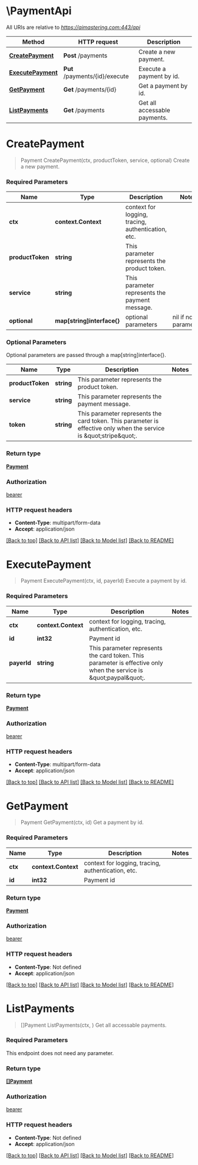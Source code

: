 # \PaymentApi

All URIs are relative to *https://aimastering.com:443/api*

Method | HTTP request | Description
------------- | ------------- | -------------
[**CreatePayment**](PaymentApi.md#CreatePayment) | **Post** /payments | Create a new payment.
[**ExecutePayment**](PaymentApi.md#ExecutePayment) | **Put** /payments/{id}/execute | Execute a payment by id.
[**GetPayment**](PaymentApi.md#GetPayment) | **Get** /payments/{id} | Get a payment by id.
[**ListPayments**](PaymentApi.md#ListPayments) | **Get** /payments | Get all accessable payments.


# **CreatePayment**
> Payment CreatePayment(ctx, productToken, service, optional)
Create a new payment.

### Required Parameters

Name | Type | Description  | Notes
------------- | ------------- | ------------- | -------------
 **ctx** | **context.Context** | context for logging, tracing, authentication, etc.
  **productToken** | **string**| This parameter represents the product token. | 
  **service** | **string**| This parameter represents the payment message. | 
 **optional** | **map[string]interface{}** | optional parameters | nil if no parameters

### Optional Parameters
Optional parameters are passed through a map[string]interface{}.

Name | Type | Description  | Notes
------------- | ------------- | ------------- | -------------
 **productToken** | **string**| This parameter represents the product token. | 
 **service** | **string**| This parameter represents the payment message. | 
 **token** | **string**| This parameter represents the card token. This parameter is effective only when the service is \&quot;stripe\&quot;. | 

### Return type

[**Payment**](Payment.md)

### Authorization

[bearer](../README.md#bearer)

### HTTP request headers

 - **Content-Type**: multipart/form-data
 - **Accept**: application/json

[[Back to top]](#) [[Back to API list]](../README.md#documentation-for-api-endpoints) [[Back to Model list]](../README.md#documentation-for-models) [[Back to README]](../README.md)

# **ExecutePayment**
> Payment ExecutePayment(ctx, id, payerId)
Execute a payment by id.

### Required Parameters

Name | Type | Description  | Notes
------------- | ------------- | ------------- | -------------
 **ctx** | **context.Context** | context for logging, tracing, authentication, etc.
  **id** | **int32**| Payment id | 
  **payerId** | **string**| This parameter represents the card token. This parameter is effective only when the service is \&quot;paypal\&quot;. | 

### Return type

[**Payment**](Payment.md)

### Authorization

[bearer](../README.md#bearer)

### HTTP request headers

 - **Content-Type**: multipart/form-data
 - **Accept**: application/json

[[Back to top]](#) [[Back to API list]](../README.md#documentation-for-api-endpoints) [[Back to Model list]](../README.md#documentation-for-models) [[Back to README]](../README.md)

# **GetPayment**
> Payment GetPayment(ctx, id)
Get a payment by id.

### Required Parameters

Name | Type | Description  | Notes
------------- | ------------- | ------------- | -------------
 **ctx** | **context.Context** | context for logging, tracing, authentication, etc.
  **id** | **int32**| Payment id | 

### Return type

[**Payment**](Payment.md)

### Authorization

[bearer](../README.md#bearer)

### HTTP request headers

 - **Content-Type**: Not defined
 - **Accept**: application/json

[[Back to top]](#) [[Back to API list]](../README.md#documentation-for-api-endpoints) [[Back to Model list]](../README.md#documentation-for-models) [[Back to README]](../README.md)

# **ListPayments**
> []Payment ListPayments(ctx, )
Get all accessable payments.

### Required Parameters
This endpoint does not need any parameter.

### Return type

[**[]Payment**](Payment.md)

### Authorization

[bearer](../README.md#bearer)

### HTTP request headers

 - **Content-Type**: Not defined
 - **Accept**: application/json

[[Back to top]](#) [[Back to API list]](../README.md#documentation-for-api-endpoints) [[Back to Model list]](../README.md#documentation-for-models) [[Back to README]](../README.md)

